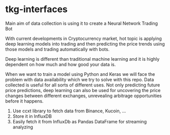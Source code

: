 tkg-interfaces
=======================

Main aim of data collection is using it to create a Neural Network Trading Bot

With current developments in Cryptocurrency market, 
hot topic is applying deep learning models into trading and then predicting the price trends using those models and trading automatically with bots.

Deep learning is different than traditional machine learning and it is highly dependent on how much and how good your data is.

When we want to train a model using Python and Keras we will face the problem with data availability which we try to solve with this repo. 
Data collected is useful for all sorts of different uses. Not only predicting future price predictions, 
deep learning can also be used for uncovering the price changes between different exchanges, 
unrevealing arbitrage opportunities before it happens.

1. Use ccxt library to fetch data from Binance, Kucoin, ...
2. Store it in InfluxDB
3. Easily fetch it from InfluxDb as Pandas DataFrame for streaming analyzing



